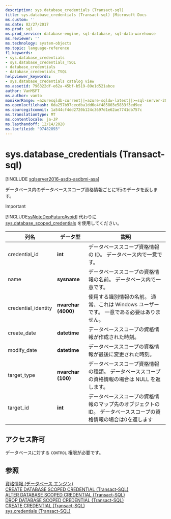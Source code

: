 ```yaml
---
description: sys.database_credentials (Transact-sql)
title: sys.database_credentials (Transact-sql) |Microsoft Docs
ms.custom: ''
ms.date: 02/27/2017
ms.prod: sql
ms.prod_service: database-engine, sql-database, sql-data-warehouse
ms.reviewer: ''
ms.technology: system-objects
ms.topic: language-reference
f1_keywords:
- sys.database_credentials
- sys.database_credentials_TSQL
- database_credentials
- database_credentials_TSQL
helpviewer_keywords:
- sys.database_credentials catalog view
ms.assetid: 796322df-e62a-45bf-b519-89e1d521abce
author: VanMSFT
ms.author: vanto
monikerRange: =azuresqldb-current||=azure-sqldw-latest||>=sql-server-2016||>=sql-server-linux-2017||=azuresqldb-mi-current
ms.openlocfilehash: 6da257b97cecdba1dd6e4f485803e5833f3ed9ee
ms.sourcegitcommit: 1a544cf4dd2720b124c3697d1e62ae7741db757c
ms.translationtype: MT
ms.contentlocale: ja-JP
ms.lasthandoff: 12/14/2020
ms.locfileid: "97482893"
---
```

# <a name="sysdatabase_credentials-transact-sql"></a>sys.database_credentials (Transact-sql)
[!INCLUDE [sqlserver2016-asdb-asdbmi-asa](../../includes/applies-to-version/sqlserver2016-asdb-asdbmi-asa.md)]

  データベース内のデータベーススコープ資格情報ごとに1行のデータを返します。  
> [!IMPORTANT]  
>  [!INCLUDE[ssNoteDepFutureAvoid](../../includes/ssnotedepfutureavoid-md.md)] 代わりに [sys.database_scoped_credentials](../../relational-databases/system-catalog-views/sys-database-scoped-credentials-transact-sql.md) を使用してください。    
  
|列名|データ型|説明|  
|-----------------|---------------|-----------------|  
|credential_id|**int**|データベーススコープ資格情報の ID。 データベース内で一意です。|  
|name|**sysname**|データベーススコープの資格情報の名前。 データベース内で一意です。|  
|credential_identity|**nvarchar (4000)**|使用する識別情報の名前。 通常、これは Windows ユーザーです。 一意である必要はありません。|  
|create_date|**datetime**|データベーススコープの資格情報が作成された時刻。|  
|modify_date|**datetime**|データベーススコープの資格情報が最後に変更された時刻。|  
|target_type|**nvarchar (100)**|データベーススコープ資格情報の種類。 データベーススコープの資格情報の場合は NULL を返します。|  
|target_id|**int**|データベーススコープの資格情報のマップ先のオブジェクトの ID。 データベーススコープの資格情報の場合は0を返します|  
  
## <a name="permissions"></a>アクセス許可  
 データベースに対する `CONTROL` 権限が必要です。  
  
## <a name="see-also"></a>参照  
 [資格情報 &#40;データベース エンジン&#41;](../../relational-databases/security/authentication-access/credentials-database-engine.md)   
 [CREATE DATABASE SCOPED CREDENTIAL &#40;Transact-SQL&#41;](../../t-sql/statements/create-database-scoped-credential-transact-sql.md)   
 [ALTER DATABASE SCOPED CREDENTIAL &#40;Transact-SQL&#41;](../../t-sql/statements/alter-database-scoped-credential-transact-sql.md)   
 [DROP DATABASE SCOPED CREDENTIAL &#40;Transact-SQL&#41;](../../t-sql/statements/drop-database-scoped-credential-transact-sql.md)   
 [CREATE CREDENTIAL &#40;Transact-SQL&#41;](../../t-sql/statements/create-credential-transact-sql.md)   
 [sys.credentials &#40;Transact-SQL&#41;](../../relational-databases/system-catalog-views/sys-credentials-transact-sql.md)  
  
  
